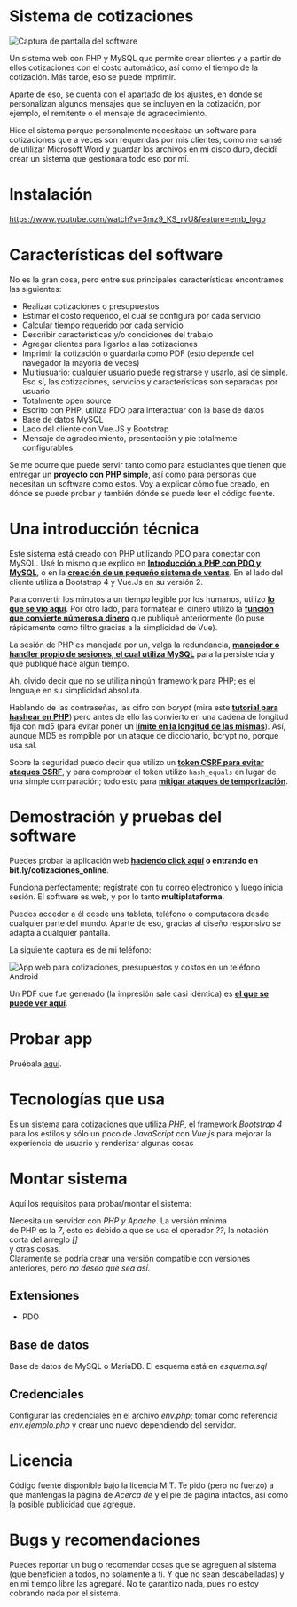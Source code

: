 
# Sistema de cotizaciones  
![Captura de pantalla del software](https://parzibyte.me/blog/wp-content/uploads/2019/01/Sistema-web-para-cotizaciones-y-presupuestos.png)
  
Un sistema web con PHP y MySQL que permite crear clientes y a partir de ellos cotizaciones con el costo automático, así como el tiempo de la cotización. Más tarde, eso se puede imprimir.  
  
Aparte de eso, se cuenta con el apartado de los ajustes, en donde se personalizan algunos mensajes que se incluyen en la cotización, por ejemplo, el remitente o el mensaje de agradecimiento.  
  
Hice el sistema porque personalmente necesitaba un software para cotizaciones que a veces son requeridas por mis clientes; como me cansé de utilizar Microsoft Word y guardar los archivos en mi disco duro, decidí crear un sistema que gestionara todo eso por mí.

# Instalación
https://www.youtube.com/watch?v=3mz9_KS_rvU&feature=emb_logo


# Características del software

No es la gran cosa, pero entre sus principales características encontramos las siguientes:

*   Realizar cotizaciones o presupuestos
*   Estimar el costo requerido, el cual se configura por cada servicio
*   Calcular tiempo requerido por cada servicio
*   Describir características y/o condiciones del trabajo
*   Agregar clientes para ligarlos a las cotizaciones
*   Imprimir la cotización o guardarla como PDF (esto depende del navegador la mayoría de veces)
*   Multiusuario: cualquier usuario puede registrarse y usarlo, así de simple. Eso sí, las cotizaciones, servicios y características son separadas por usuario
*   Totalmente open source
*   Escrito con PHP, utiliza PDO para interactuar con la base de datos
*   Base de datos MySQL
*   Lado del cliente con Vue.JS y Bootstrap
*   Mensaje de agradecimiento, presentación y pie totalmente configurables

Se me ocurre que puede servir tanto como para estudiantes que tienen que entregar un **proyecto con PHP simple**, así como para personas que necesitan un software como estos. Voy a explicar cómo fue creado, en dónde se puede probar y también dónde se puede leer el código fuente.

# Una introducción técnica

Este sistema está creado con PHP utilizando PDO para conectar con MySQL. Usé lo mismo que explico en [**Introducción a PHP con PDO y MySQL**](https://parzibyte.me/blog/2018/02/12/mysql-php-pdo-crud/), o en la [**creación de un pequeño sistema de ventas**](https://parzibyte.me/blog/2018/03/13/pequeno-sistema-ventas-php/). En el lado del cliente utiliza a Bootstrap 4 y Vue.Js en su versión 2.

Para convertir los minutos a un tiempo legible por los humanos, utilizo [**lo que se vio aquí**](https://parzibyte.me/blog/2019/01/03/convertir-minutos-texto-legible-javascript/). Por otro lado, para formatear el dinero utilizo la [**función que convierte números a dinero**](https://parzibyte.me/blog/2019/01/02/numero-moneda-javascript/) que publiqué anteriormente (lo puse rápidamente como filtro gracias a la simplicidad de Vue). 

La sesión de PHP es manejada por un, valga la redundancia, [**manejador o handler propio de sesiones, el cual utiliza MySQL**](https://parzibyte.me/blog/2018/06/28/manejador-sesiones-php-mysql-pdo/) para la persistencia y que publiqué hace algún tiempo. 

Ah, olvido decir que no se utiliza ningún framework para PHP; es el lenguaje en su simplicidad absoluta. 

Hablando de las contraseñas, las cifro con _bcrypt_ (mira este [**tutorial para hashear en PHP**](https://parzibyte.me/blog/2017/11/13/cifrando-comprobando-contrasenas-en-php/)) pero antes de ello las convierto en una cadena de longitud fija con md5 (para evitar poner un [**límite en la longitud de las mismas**](https://parzibyte.me/blog/2018/11/07/cuando-descubri-que-las-contrasenas-de-una-web-no-estaban-hasheadas/)). Así, aunque MD5 es rompible por un ataque de diccionario, bcrypt no, porque usa sal. 

Sobre la seguridad puedo decir que utilizo un [**token CSRF para evitar ataques CSRF**](https://parzibyte.me/blog/2018/08/20/que-es-un-ataque-csrf/), y para comprobar el token utilizo `hash_equals` en lugar de una simple comparación; todo esto para [**mitigar ataques de temporización**](https://parzibyte.me/blog/2018/11/08/hash_equals-ataques-de-temporizacion-php/).

# Demostración y pruebas del software

Puedes probar la aplicación web **[haciendo click aquí](http://bit.ly/cotizaciones_online) o entrando en bit.ly/cotizaciones_online**. 

Funciona perfectamente; regístrate con tu correo electrónico y luego inicia sesión. El software es web, y por lo tanto **multiplataforma**. 

Puedes acceder a él desde una tableta, teléfono o computadora desde cualquier parte del mundo. Aparte de eso, gracias al diseño responsivo se adapta a cualquier pantalla. 

La siguiente captura es de mi teléfono:

![App web para cotizaciones, presupuestos y costos en un teléfono Android](https://parzibyte.me/blog/wp-content/uploads/2019/01/App-web-para-cotizaciones-presupuestos-y-costos-en-un-tel%C3%A9fono-Android.jpg) 

Un PDF que fue generado (la impresión sale casi idéntica) es [**el que se puede ver aquí**](https://drive.google.com/open?id=1fdDIt28hfiQN4yFSbVwV8jY5d3odXJiz).

# Probar app
Pruébala [aquí](http://bit.ly/cotizaciones_web).
  
# Tecnologías que usa  
Es un sistema para cotizaciones que utiliza _PHP_, el framework _Bootstrap 4_ para los estilos y sólo un poco de _JavaScript_ con _Vue.js_ para mejorar la experiencia de usuario y renderizar algunas cosas  
  
# Montar sistema  
Aquí los requisitos para probar/montar el sistema:  
  
  
Necesita un servidor con *PHP y Apache*. La versión mínima  
de PHP es la *7*, esto es debido a que se usa el operador _??_, la notación corta del arreglo _[]_  
y otras cosas.  
Claramente se podría crear una versión compatible con versiones anteriores, pero *no deseo que sea así*.  
## Extensiones  
* PDO  
## Base de datos  
Base de datos de MySQL o MariaDB. El esquema está en _esquema.sql_  
  
## Credenciales  
Configurar las credenciales en el archivo _env.php_; tomar como referencia _env.ejemplo.php_ y crear uno nuevo dependiendo del servidor.  
  
  
# Licencia  
Código fuente disponible bajo la licencia MIT. Te pido (pero no fuerzo) a que mantengas la página de *Acerca de* y el pie de página intactos, así como la posible publicidad que agregue.  
  
# Bugs y recomendaciones  
Puedes reportar un bug o recomendar cosas que se agreguen al sistema (que beneficien a todos, no solamente a ti. Y que no sean descabelladas) y en mi tiempo libre las agregaré. No te garantizo nada, pues no estoy cobrando nada por el sistema.
